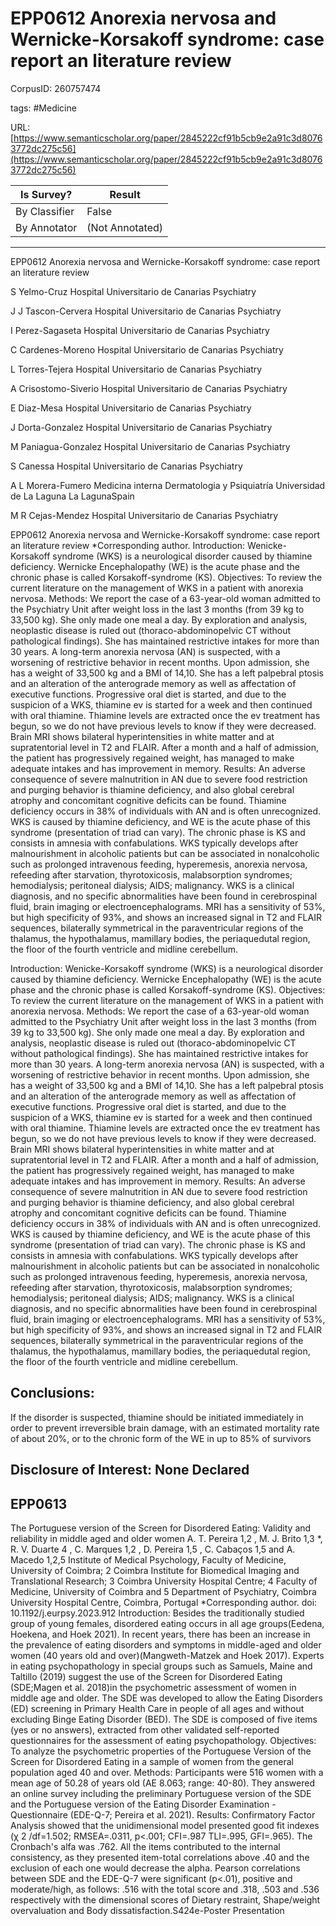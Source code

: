 # EPP0612 Anorexia nervosa and Wernicke-Korsakoff syndrome: case report an literature review

CorpusID: 260757474
 
tags: #Medicine

URL: [https://www.semanticscholar.org/paper/2845222cf91b5cb9e2a91c3d80763772dc275c56](https://www.semanticscholar.org/paper/2845222cf91b5cb9e2a91c3d80763772dc275c56)
 
| Is Survey?        | Result          |
| ----------------- | --------------- |
| By Classifier     | False |
| By Annotator      | (Not Annotated) |

---

EPP0612 Anorexia nervosa and Wernicke-Korsakoff syndrome: case report an literature review


S Yelmo-Cruz 
Hospital Universitario de Canarias
Psychiatry

J J Tascon-Cervera 
Hospital Universitario de Canarias
Psychiatry

I Perez-Sagaseta 
Hospital Universitario de Canarias
Psychiatry

C Cardenes-Moreno 
Hospital Universitario de Canarias
Psychiatry

L Torres-Tejera 
Hospital Universitario de Canarias
Psychiatry

A Crisostomo-Siverio 
Hospital Universitario de Canarias
Psychiatry

E Diaz-Mesa 
Hospital Universitario de Canarias
Psychiatry

J Dorta-Gonzalez 
Hospital Universitario de Canarias
Psychiatry

M Paniagua-Gonzalez 
Hospital Universitario de Canarias
Psychiatry

S Canessa 
Hospital Universitario de Canarias
Psychiatry

A L Morera-Fumero 
Medicina interna
Dermatologia y Psiquiatría
Universidad de La Laguna
La LagunaSpain

M R Cejas-Mendez 
Hospital Universitario de Canarias
Psychiatry

EPP0612 Anorexia nervosa and Wernicke-Korsakoff syndrome: case report an literature review
*Corresponding author.
Introduction: Wenicke-Korsakoff syndrome (WKS) is a neurological disorder caused by thiamine deficiency. Wernicke Encephalopathy (WE) is the acute phase and the chronic phase is called Korsakoff-syndrome (KS). Objectives: To review the current literature on the management of WKS in a patient with anorexia nervosa. Methods: We report the case of a 63-year-old woman admitted to the Psychiatry Unit after weight loss in the last 3 months (from 39 kg to 33,500 kg). She only made one meal a day. By exploration and analysis, neoplastic disease is ruled out (thoraco-abdominopelvic CT without pathological findings). She has maintained restrictive intakes for more than 30 years. A long-term anorexia nervosa (AN) is suspected, with a worsening of restrictive behavior in recent months. Upon admission, she has a weight of 33,500 kg and a BMI of 14,10. She has a left palpebral ptosis and an alteration of the anterograde memory as well as affectation of executive functions. Progressive oral diet is started, and due to the suspicion of a WKS, thiamine ev is started for a week and then continued with oral thiamine. Thiamine levels are extracted once the ev treatment has begun, so we do not have previous levels to know if they were decreased. Brain MRI shows bilateral hyperintensities in white matter and at supratentorial level in T2 and FLAIR. After a month and a half of admission, the patient has progressively regained weight, has managed to make adequate intakes and has improvement in memory. Results: An adverse consequence of severe malnutrition in AN due to severe food restriction and purging behavior is thiamine deficiency, and also global cerebral atrophy and concomitant cognitive deficits can be found. Thiamine deficiency occurs in 38% of individuals with AN and is often unrecognized. WKS is caused by thiamine deficiency, and WE is the acute phase of this syndrome (presentation of triad can vary). The chronic phase is KS and consists in amnesia with confabulations. WKS typically develops after malnourishment in alcoholic patients but can be associated in nonalcoholic such as prolonged intravenous feeding, hyperemesis, anorexia nervosa, refeeding after starvation, thyrotoxicosis, malabsorption syndromes; hemodialysis; peritoneal dialysis; AIDS; malignancy. WKS is a clinical diagnosis, and no specific abnormalities have been found in cerebrospinal fluid, brain imaging or electroencephalograms. MRI has a sensitivity of 53%, but high specificity of 93%, and shows an increased signal in T2 and FLAIR sequences, bilaterally symmetrical in the paraventricular regions of the thalamus, the hypothalamus, mamillary bodies, the periaquedutal region, the floor of the fourth ventricle and midline cerebellum.

Introduction: Wenicke-Korsakoff syndrome (WKS) is a neurological disorder caused by thiamine deficiency. Wernicke Encephalopathy (WE) is the acute phase and the chronic phase is called Korsakoff-syndrome (KS). Objectives: To review the current literature on the management of WKS in a patient with anorexia nervosa. Methods: We report the case of a 63-year-old woman admitted to the Psychiatry Unit after weight loss in the last 3 months (from 39 kg to 33,500 kg). She only made one meal a day. By exploration and analysis, neoplastic disease is ruled out (thoraco-abdominopelvic CT without pathological findings). She has maintained restrictive intakes for more than 30 years. A long-term anorexia nervosa (AN) is suspected, with a worsening of restrictive behavior in recent months. Upon admission, she has a weight of 33,500 kg and a BMI of 14,10. She has a left palpebral ptosis and an alteration of the anterograde memory as well as affectation of executive functions. Progressive oral diet is started, and due to the suspicion of a WKS, thiamine ev is started for a week and then continued with oral thiamine. Thiamine levels are extracted once the ev treatment has begun, so we do not have previous levels to know if they were decreased. Brain MRI shows bilateral hyperintensities in white matter and at supratentorial level in T2 and FLAIR. After a month and a half of admission, the patient has progressively regained weight, has managed to make adequate intakes and has improvement in memory. Results: An adverse consequence of severe malnutrition in AN due to severe food restriction and purging behavior is thiamine deficiency, and also global cerebral atrophy and concomitant cognitive deficits can be found. Thiamine deficiency occurs in 38% of individuals with AN and is often unrecognized. WKS is caused by thiamine deficiency, and WE is the acute phase of this syndrome (presentation of triad can vary). The chronic phase is KS and consists in amnesia with confabulations. WKS typically develops after malnourishment in alcoholic patients but can be associated in nonalcoholic such as prolonged intravenous feeding, hyperemesis, anorexia nervosa, refeeding after starvation, thyrotoxicosis, malabsorption syndromes; hemodialysis; peritoneal dialysis; AIDS; malignancy. WKS is a clinical diagnosis, and no specific abnormalities have been found in cerebrospinal fluid, brain imaging or electroencephalograms. MRI has a sensitivity of 53%, but high specificity of 93%, and shows an increased signal in T2 and FLAIR sequences, bilaterally symmetrical in the paraventricular regions of the thalamus, the hypothalamus, mamillary bodies, the periaquedutal region, the floor of the fourth ventricle and midline cerebellum.


## Conclusions:

If the disorder is suspected, thiamine should be initiated immediately in order to prevent irreversible brain damage, with an estimated mortality rate of about 20%, or to the chronic form of the WE in up to 85% of survivors


## Disclosure of Interest: None Declared


## EPP0613

The Portuguese version of the Screen for Disordered Eating: Validity and reliability in middle aged and older women A. T. Pereira 1,2 , M. J. Brito 1,3 *, R. V. Duarte 4 , C. Marques 1,2 , D. Pereira 1,5 , C. Cabaços 1,5 and A. Macedo 1,2,5
 Institute of Medical Psychology, Faculty of Medicine, University of Coimbra; 2 Coimbra Institute for Biomedical Imaging and Translational Research; 3 Coimbra University Hospital Centre; 4 Faculty of Medicine, University of Coimbra and 5 Department of Psychiatry, Coimbra University Hospital Centre, Coimbra, Portugal *Corresponding author. doi: 10.1192/j.eurpsy.2023.912
Introduction: Besides the traditionally studied group of young females, disordered eating occurs in all age groups(Eedena, Hoekena, and Hoek 2021). In recent years, there has been an increase in the prevalence of eating disorders and symptoms in middle-aged and older women (40 years old and over)(Mangweth-Matzek and Hoek 2017). Experts in eating psychopathology in special groups such as Samuels, Maine and Taltillo (2019) suggest the use of the Screen for Disordered Eating (SDE;Magen et al. 2018)in the psychometric assessment of women in middle age and older. The SDE was developed to allow the Eating Disorders (ED) screening in Primary Health Care in people of all ages and without excluding Binge Eating Disorder (BED). The SDE is composed of five items (yes or no answers), extracted from other validated self-reported questionnaires for the assessment of eating psychopathology. Objectives: To analyze the psychometric properties of the Portuguese Version of the Screen for Disordered Eating in a sample of women from the general population aged 40 and over. Methods: Participants were 516 women with a mean age of 50.28 of years old (AE 8.063; range: 40-80). They answered an online survey including the preliminary Portuguese version of the SDE and the Portuguese version of the Eating Disorder Examination -Questionnaire (EDE-Q-7; Pereira et al. 2021). Results: Confirmatory Factor Analysis showed that the unidimensional model presented good fit indexes (χ 2 /df=1.502; RMSEA=.0311, p<.001; CFI=.987 TLI=.995, GFI=.965). The Cronbach's alfa was .762. All the items contributed to the internal consistency, as they presented item-total correlations above .40 and the exclusion of each one would decrease the alpha. Pearson correlations between SDE and the EDE-Q-7 were significant (p<.01), positive and moderate/high, as follows: .516 with the total score and .318, .503 and .536 respectively with the dimensional scores of Dietary restraint, Shape/weight overvaluation and Body dissatisfaction.S424e-Poster Presentation